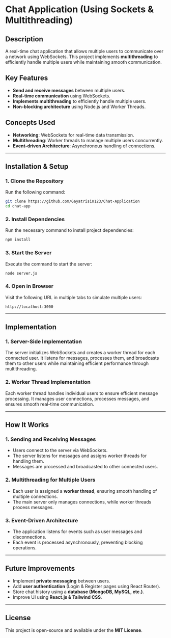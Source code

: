 # Chat Application (Using Sockets & Multithreading)

## Description

A real-time chat application that allows multiple users to communicate over a network using WebSockets. This project implements **multithreading** to efficiently handle multiple users while maintaining smooth communication.

## Key Features

- **Send and receive messages** between multiple users.
- **Real-time communication** using WebSockets.
- **Implements multithreading** to efficiently handle multiple users.
- **Non-blocking architecture** using Node.js and Worker Threads.

## Concepts Used

- **Networking**: WebSockets for real-time data transmission.
- **Multithreading**: Worker threads to manage multiple users concurrently.
- **Event-driven Architecture**: Asynchronous handling of connections.

---

## Installation & Setup

### **1. Clone the Repository**

Run the following command:

```sh
git clone https://github.com/Gayatrisin123/Chat-Application
cd chat-app
```

### **2. Install Dependencies**

Run the necessary command to install project dependencies:

```sh
npm install
```

### **3. Start the Server**

Execute the command to start the server:

```sh
node server.js
```

### **4. Open in Browser**

Visit the following URL in multiple tabs to simulate multiple users:

```
http://localhost:3000
```

---

## Implementation

### **1. Server-Side Implementation**

The server initializes WebSockets and creates a worker thread for each connected user. It listens for messages, processes them, and broadcasts them to other users while maintaining efficient performance through multithreading.

### **2. Worker Thread Implementation**

Each worker thread handles individual users to ensure efficient message processing. It manages user connections, processes messages, and ensures smooth real-time communication.

---

## How It Works

### **1. Sending and Receiving Messages**

- Users connect to the server via WebSockets.
- The server listens for messages and assigns worker threads for handling them.
- Messages are processed and broadcasted to other connected users.

### **2. Multithreading for Multiple Users**

- Each user is assigned a **worker thread**, ensuring smooth handling of multiple connections.
- The main server only manages connections, while worker threads process messages.

### **3. Event-Driven Architecture**

- The application listens for events such as user messages and disconnections.
- Each event is processed asynchronously, preventing blocking operations.

---

## Future Improvements

- Implement **private messaging** between users.
- Add **user authentication** (Login & Register pages using React Router).
- Store chat history using a **database (MongoDB, MySQL, etc.)**.
- Improve UI using **React.js & Tailwind CSS**.

---

## License

This project is open-source and available under the **MIT License**.



